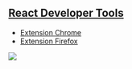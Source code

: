 ## [React Developer Tools](https://facebook.github.io/react/blog/2015/09/02/new-react-developer-tools.html)

* [Extension Chrome](https://chrome.google.com/webstore/detail/react-developer-tools/fmkadmapgofadopljbjfkapdkoienihi)
* [Extension Firefox](https://addons.mozilla.org/fr/firefox/addon/react-devtools/)

![](images/devtools.png)
